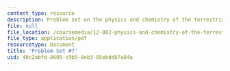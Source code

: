 ```yaml
---
content_type: resource
description: Problem set on the physics and chemistry of the terrestrial planets.
file: null
file_location: /coursemedia/12-002-physics-and-chemistry-of-the-terrestrial-planets-fall-2008/40c2abfd8605c9b58eb305ebdd87a84a_MIT12_002f08_ps07.pdf
file_type: application/pdf
resourcetype: Document
title: 'Problem Set #7'
uid: 40c2abfd-8605-c9b5-8eb3-05ebdd87a84a
---
```

